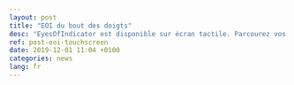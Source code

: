 ```yaml
---
layout: post
title: "EOI du bout des doigts"
desc: "EyesOfIndicator est disponible sur écran tactile. Parcourez vos KPI avec fluiditez et allez à l'essentiel !"
ref: post-eoi-touchscreen
date: 2019-12-01 11:04 +0100
categories: news
lang: fr
---
```

